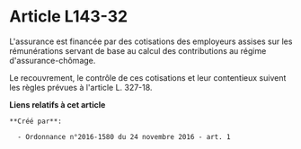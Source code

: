 # Article L143-32

L'assurance est financée par des cotisations des employeurs assises sur les rémunérations servant de base au calcul des
contributions au régime d'assurance-chômage.

Le recouvrement, le contrôle de ces cotisations et leur contentieux suivent les règles prévues à l'article L. 327-18.

**Liens relatifs à cet article**

	**Créé par**:

	  - Ordonnance n°2016-1580 du 24 novembre 2016 - art. 1

